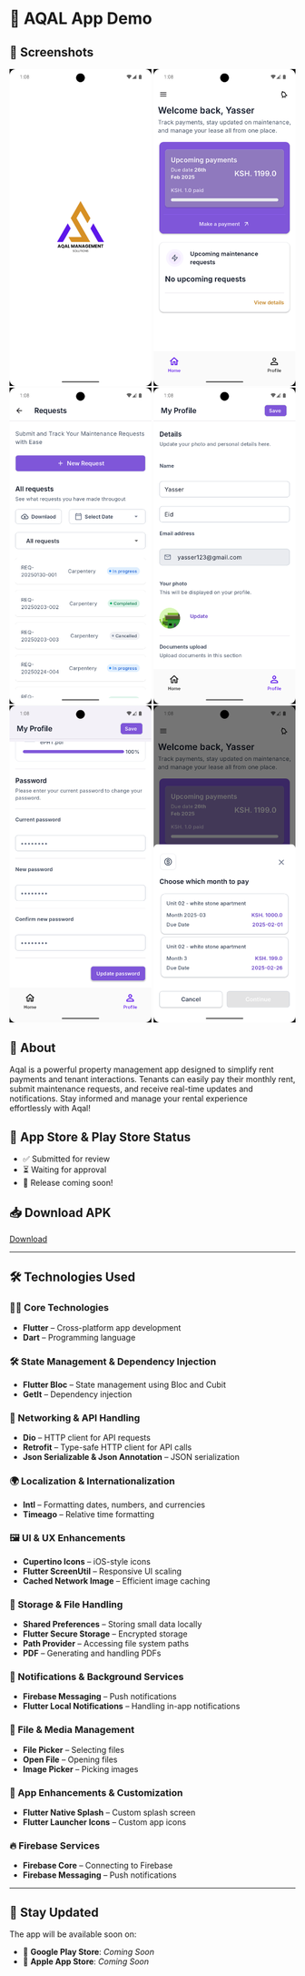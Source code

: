 # 🚀 AQAL App Demo  

## 📱 Screenshots  
<p align="center">
  <img src="Screenshot_1741043296.png" width="250">
  <img src="Screenshot_1741043302.png" width="250">
  <img src="Screenshot_1741043310.png" width="250">
  <img src="Screenshot_1741043318.png" width="250">
  <img src="Screenshot_1741043325.png" width="250">
  <img src="Screenshot_1741043336.png" width="250">
</p>   

## 📖 About  
Aqal is a powerful property management app designed to simplify rent payments and tenant interactions. Tenants can easily pay their monthly rent, submit maintenance requests, and receive real-time updates and notifications. Stay informed and manage your rental experience effortlessly with Aqal!  

## 🚀 App Store & Play Store Status  
- ✅ Submitted for review  
- ⏳ Waiting for approval  
- 📢 Release coming soon!  

## 📥 Download APK 
[Download](https://drive.google.com/file/d/1fYAvKr1rAKLvgXoM7mrz6Nanraado8rF/view?usp=sharing)  

---

## 🛠️ Technologies Used  

### **👨‍💻 Core Technologies**  
- **Flutter** – Cross-platform app development  
- **Dart** – Programming language  

### **🛠️ State Management & Dependency Injection**  
- **Flutter Bloc** – State management using Bloc and Cubit  
- **GetIt** – Dependency injection  

### **📡 Networking & API Handling**  
- **Dio** – HTTP client for API requests  
- **Retrofit** – Type-safe HTTP client for API calls  
- **Json Serializable & Json Annotation** – JSON serialization  

### **🌍 Localization & Internationalization**  
- **Intl** – Formatting dates, numbers, and currencies   
- **Timeago** – Relative time formatting  

### **🖼️ UI & UX Enhancements**  
- **Cupertino Icons** – iOS-style icons  
- **Flutter ScreenUtil** – Responsive UI scaling  
- **Cached Network Image** – Efficient image caching  

### **📂 Storage & File Handling**  
- **Shared Preferences** – Storing small data locally  
- **Flutter Secure Storage** – Encrypted storage  
- **Path Provider** – Accessing file system paths  
- **PDF** – Generating and handling PDFs  

### **🔔 Notifications & Background Services**  
- **Firebase Messaging** – Push notifications  
- **Flutter Local Notifications** – Handling in-app notifications  

### **📎 File & Media Management**  
- **File Picker** – Selecting files  
- **Open File** – Opening files  
- **Image Picker** – Picking images  

### **🚀 App Enhancements & Customization**  
- **Flutter Native Splash** – Custom splash screen  
- **Flutter Launcher Icons** – Custom app icons  

### **🔥 Firebase Services**  
- **Firebase Core** – Connecting to Firebase  
- **Firebase Messaging** – Push notifications  

---

## 📢 Stay Updated  
The app will be available soon on:  
- 📱 **Google Play Store**: *Coming Soon*  
- 🍏 **Apple App Store**: *Coming Soon*  
